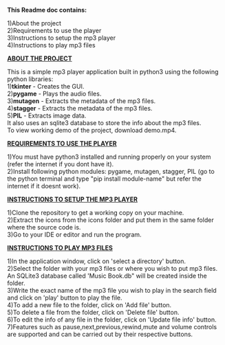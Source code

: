 <b>This Readme doc contains:</b>

1)About the project  
2)Requirements to use the player  
3)Instructions to setup the mp3 player  
4)Instructions to play mp3 files  

<b><ins>ABOUT THE PROJECT</ins></b>

This is a simple mp3 player application built in python3 using the following python libraries:  
1)<b>tkinter</b> - Creates the GUI.  
2)<b>pygame</b> - Plays the audio files.  
3)<b>mutagen</b> - Extracts the metadata of the mp3 files.  
4)<b>stagger</b> - Extracts the metadata of the mp3 files.  
5)<b>PIL</b> - Extracts image data.  
It also uses an sqlite3 database to store the info about the mp3 files.  
To view working demo of the project, download demo.mp4.  

<b><ins>REQUIREMENTS TO USE THE PLAYER</ins></b>

1)You must have python3 installed and running properly on your system (refer the internet if you dont have it).  
2)Install following python modules: pygame, mutagen, stagger, PIL (go to the python terminal and type "pip install module-name" but refer the internet if it doesnt work).  

<b><ins>INSTRUCTIONS TO SETUP THE MP3 PLAYER</ins></b>

1)Clone the repository to get a working copy on your machine.  
2)Extract the icons from the icons folder and put them in the same folder where the source code is.  
3)Go to your IDE or editor and run the program.  

<b><ins>INSTRUCTIONS TO PLAY MP3 FILES</ins></b>

1)In the application window, click on 'select a directory' button.  
2)Select the folder with your mp3 files or where you wish to put mp3 files. An SQLite3 database called 'Music Book.db" will be created inside the folder.  
3)Write the exact name of the mp3 file you wish to play in the search field and click on 'play' button to play the file.  
4)To add a new file to the folder, click on 'Add file' button.  
5)To delete a file from the folder, click on 'Delete file' button.  
6)To edit the info of any file in the folder, click on 'Update file info' button.  
7)Features such as pause,next,previous,rewind,mute and volume controls are supported and can be carried out by their respective buttons.  
